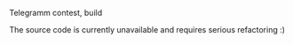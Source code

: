 Telegramm contest, build

The source code is currently unavailable and requires serious refactoring :)
